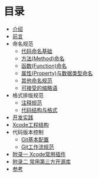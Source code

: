 # 目录

* [介绍](README.md)
* [前言](why.md)
* 命名规范
    * [代码命名基础](Code_Naming_Basics.md)
    * [方法(Method)命名](Naming_Methods.md)
    * [函数(Function)命名](Naming_Functions.md)
    * [属性(Property)与数据类型命名](Naming_Properties_and_Data_Types.md)
    * [其他命名规范](Others_Naming.md)
    * [可接受的缩略语](Acceptable_Abbreviations_and_Acronyms.md)
* 格式排版规范
    * [注释规范](Code_Comments.md)
    * [代码结构与格式](Code_Structure_And_Format.md)
* [开发实践](Development_Practice.md)
* [Xcode工程结构](Xcode_Project.md)
* 代码版本控制
    * [Git基本配置](Git_Basic.md)
    * [Git工作流规范](Git_Flow.md)
* [附录一 Xcode常用插件](Xcode_Plugins.md)
* [附录二 常用第三方开源库](Third_Party_Library.md)
* [参考](Reference.md)

